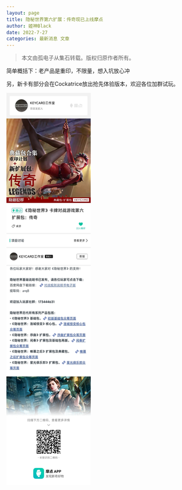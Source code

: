```yaml
---
layout: page
title: 隐秘世界第六扩展：传奇现已上线摩点
author: 姬神Black
date: 2022-7-27
categories: 最新消息 文章
---
```


> 本文由孤电子从集石转载。版权归原作者所有。

简单概括下：老产品是重印，不限量，想入坑放心冲

另，新卡有部分会在Cockatrice放出抢先体验版本，欢迎各位加群试玩。

![](/public/image/posts/legends.JPG)